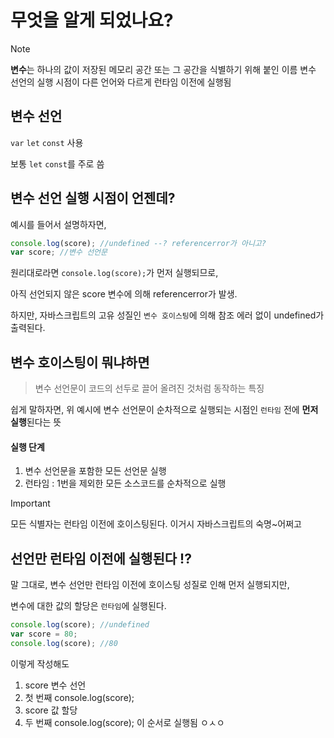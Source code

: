 # 무엇을 알게 되었나요?

> [!NOTE]
> **변수**는 하나의 값이 저장된 메모리 공간 또는 그 공간을 식별하기 위해 붙인 이름
> 변수 선언의 실행 시점이 다른 언어와 다르게 런타임 이전에 실행됨

## 변수 선언

`var` `let` `const` 사용

보통 `let` `const`를 주로 씀

## 변수 선언 실행 시점이 언젠데?

예시를 들어서 설명하자면,

```javascript
console.log(score); //undefined --? referencerror가 아니고?
var score; //변수 선언문
```

원리대로라면 `console.log(score);`가 먼저 실행되므로,

아직 선언되지 않은 score 변수에 의해 referencerror가 발생.

하지만, 자바스크립트의 고유 성질인 `변수 호이스팅`에 의해 참조 에러 없이 undefined가 출력된다.

## 변수 호이스팅이 뭐냐하면

> 변수 선언문이 코드의 선두로 끌어 올려진 것처럼 동작하는 특징

쉽게 말하자면, 위 예시에 변수 선언문이 순차적으로 실행되는 시점인 `런타임` 전에 **먼저 실행**된다는 뜻

#### 실행 단계

1. 변수 선언문을 포함한 모든 선언문 실행
2. 런타임 : 1번을 제외한 모든 소스코드를 순차적으로 실행

> [!IMPORTANT]
> 모든 식별자는 런타임 이전에 호이스팅된다.
> 이거시 자바스크립트의 숙명~어쩌고

## 선언만 런타임 이전에 실행된다 !?

말 그대로, 변수 선언만 런타임 이전에 호이스팅 성질로 인해 먼저 실행되지만,

변수에 대한 값의 할당은 `런타임`에 실행된다.

```javascript
console.log(score); //undefined
var score = 80;
console.log(score); //80
```

이렇게 작성해도

1. score 변수 선언
2. 첫 번째 console.log(score);
3. score 값 할당
4. 두 번째 console.log(score);
   이 순서로 실행됨 ㅇㅅㅇ
